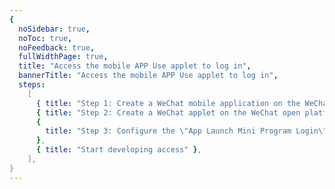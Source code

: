```yaml
---
{
  noSidebar: true,
  noToc: true,
  noFeedback: true,
  fullWidthPage: true,
  title: "Access the mobile APP Use applet to log in",
  bannerTitle: "Access the mobile APP Use applet to log in",
  steps:
    [
      { title: "Step 1: Create a WeChat mobile application on the WeChat open platform" },
      { title: "Step 2: Create a WeChat applet on the WeChat open platform (optional)" },
      {
        title: "Step 3: Configure the \"App Launch Mini Program Login\" application on the {{$localeConfig.brandName}} console (optional)",
      },
      { title: "Start developing access" },
    ],
}
---
```


<IntegrationDetail backLink="/guides/connections/social"/>

